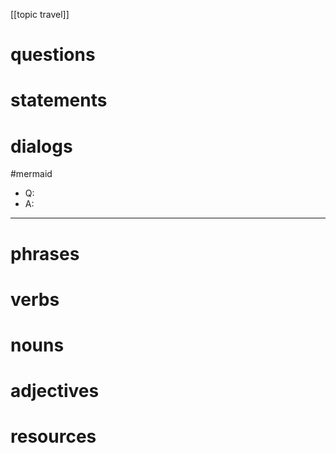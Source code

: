 [[topic travel]]

# questions

# statements

# dialogs
#mermaid 

- Q:
- A:

---

# phrases

# verbs

# nouns

# adjectives

# resources
